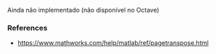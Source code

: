 Ainda não implementado (não disponível no Octave)

### References

* https://www.mathworks.com/help/matlab/ref/pagetranspose.html
